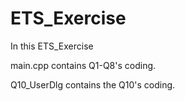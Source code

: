 # ETS_Exercise

In this ETS_Exercise 

main.cpp contains Q1-Q8's coding.

Q10_UserDlg contains the Q10's coding.
